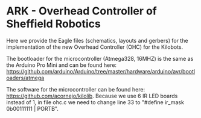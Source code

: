 # ARK - Overhead Controller of Sheffield Robotics

Here we provide the Eagle files (schematics, layouts and gerbers) for the implementation of the new Overhead Controller (OHC) for the Kilobots. 

The bootloader for the microcontroller (Atmega328, 16MHZ) is the same as the Arduino Pro Mini and can be found here: https://github.com/arduino/Arduino/tree/master/hardware/arduino/avr/bootloaders/atmega 

The software for the microcontroller can be found here: https://github.com/acornejo/kilolib. 
Because we use 6 IR LED boards instead of 1, in file ohc.c we need to change line 33 to "#define ir_mask 0b00111111 | PORTB".
